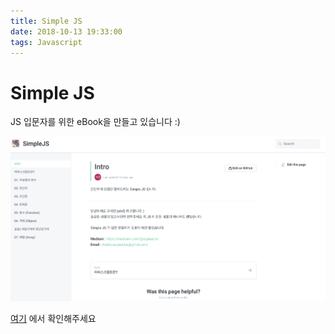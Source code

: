 ```yaml
---
title: Simple JS
date: 2018-10-13 19:33:00
tags: Javascript
---
```


# Simple JS 

JS 입문자를 위한 eBook을 만들고 있습니다 :) 

![](https://raw.githubusercontent.com/appear/appear.github.io/build/source/img/simple.png)

[여기](https://appear.github.io/simpleJS/) 에서 확인해주세요 

